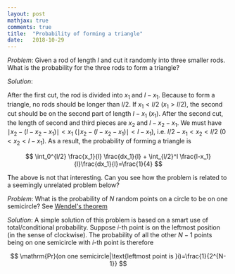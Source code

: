 ```yaml
---
layout: post
mathjax: true
comments: true
title:  "Probability of forming a triangle"
date:   2018-10-29
---
```


*Problem*: Given a rod of length $l$ and cut it randomly into three smaller rods. What is the probability for the three rods to form a triangle?

*Solution*:

After the first cut, the rod is divided into $x_1$ and $l-x_1$. Because to form a triangle, no rods should be longer than $l/2$. If $x_1<l/2$ ($x_1>l/2$), the second cut should be on the second part of length $l-x_1$ ($x_1$). After the second cut, the length of second and third pieces are $x_2$ and $l-x_2-x_1$. We must have $\mid x_2-(l-x_2-x_1) \mid < x_1$ ($\mid x_2-(l-x_2-x_1)\mid < l-x_1$), i.e.
$l/2-x_1<x_2<l/2$ ($0<x_2<l-x_1$). As a result, the probability of forming a triangle is

$$
\int_0^{l/2} \frac{x_1}{l} \frac{dx_1}{l} + \int_{l/2}^l \frac{l-x_1}{l}\frac{dx_1}{l}=\frac{1}{4}
$$

The above is not that interesting. Can you see how the problem is related to a seemingly unrelated problem below?

*Problem*: What is the probability of $N$ random points on a circle to be on one semicircle? See [Wendel's theorem](https://en.wikipedia.org/wiki/Wendel%27s_theorem)

*Solution*:
A simple solution of this problem is based on a smart use of total/conditional probability. Suppose $i$-th point is on the leftmost position (in the sense of clockwise). The probability of all the other $N-1$ points being on one semicircle with $i$-th point is therefore 

$$
\mathrm{Pr}(on one semicircle|\text{leftmost point is }i)=\frac{1}{2^{N-1}}
$$
